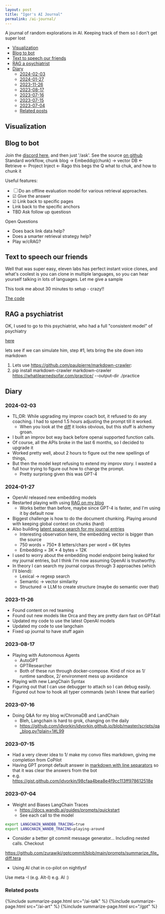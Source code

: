 ```yaml
---
layout: post
title: "Igor's AI Journal"
permalink: /ai-journal/
---
```


A journal of random explorations in AI. Keeping track of them so I don't get super lost

<!-- prettier-ignore-start -->
<!-- vim-markdown-toc GFM -->

- [Visualization](#visualization)
- [Blog to bot](#blog-to-bot)
- [Text to speech our friends](#text-to-speech-our-friends)
- [RAG a psychiatrist](#rag-a-psychiatrist)
- [Diary](#diary)
    - [2024-02-03](#2024-02-03)
    - [2024-01-27](#2024-01-27)
    - [2023-11-26](#2023-11-26)
    - [2023-08-17](#2023-08-17)
    - [2023-07-16](#2023-07-16)
    - [2023-07-15](#2023-07-15)
    - [2023-07-04](#2023-07-04)
    - [Related posts](#related-posts)

<!-- vim-markdown-toc -->
<!-- prettier-ignore-end -->

## Visualization

## Blog to bot

Join the [discord here](https://discord.gg/S2s24P6JtU), and then just '/ask'. See the source [on github](https://github.com/idvorkin/nlp/blob/d9f24b7aa5a046f78147c2e53144a9258c91894f/qa_blog.py?plain=1#L393)
Standard workflow,
chunk blog -> Embeddig(chunk) -> vector DB <- Retrieve <- Project Inject <- Rago
this begs the Q what to chuk, and how to chunk it

Useful features:

- ☐ Do an offline evaluation model for various retrieval approaches.
- ☑ Give the answer
- ☑ Link back to specific pages
- Link back to the specific anchors
- TBD Ask follow up questiosn

Open Questions

- Does back link data help?
- Does a smarter retrieval strategy help?
- Play w/cRAG?

## Text to speech our friends

Well that was super easy, eleven labs has perfect instant voice clones, and what's coolest is you
can clone in multiple languages, so you can hear yourself talking in lots of languages. Let me give a sample

This took me about 30 minutes to setup - crazy!!

[The code](https://github.com/idvorkin/nlp/blob/38193de32fff308ee292fa368799d804343b6336/tts.py?plain=1#L50)

## RAG a psychiatrist

OK, I used to go to this psychiatrist, who had a full "consistent model" of psychiatry

[here](https://whatilearnedsofar.com/practice/)

lets see if we can simulate him, step #1, lets bring the site down into markdown

1. Lets use <https://github.com/paulpierre/markdown-crawler>:
2. pip install markdown-crawler
   markdown-crawler <https://whatilearnedsofar.com/practice/> --output-dir ./practice

## Diary

### 2024-02-03

- TL;DR: While upgrading my improv coach bot, it refused to do any coaching. I had to spend 1.5 hours adjusting the prompt till it worked.
  - When you look at the [diff](https://github.com/idvorkin/nlp/commit/6eca0560202696f93f954f3b46d8350d66e3a247) it looks obvious, but this stuff is alchemy groan.
- I built an improv bot way back before openai supported function calls.
- Of course, all the APIs broke in the last 6 months, so I decided to upgrade it
- Worked pretty well, about 2 hours to figure out the new spellings of things,
- But then the model kept refusing to extend my improv story. I wasted a full hour trying to figure out how to change the prompt.
  - Pretty surprisng given this was GPT-4

### 2024-01-27

- OpenAI released new embedding models
- Restarted playing with using [RAG on my blog](https://github.com/idvorkin/idvorkin.github.io/blob/7e7617f6bb563e4428e4f8595709f54229d9750e/scripts/qa_blog.py?plain=1#L82)
  - Works better than before, maybe since GPT-4 is faster, and I'm using it by default now
- Biggest challenge is how to do the document chunking. Playing around with keeping global context on chunks (hard)
- Also building [latent space search for my journal entries](https://github.com/idvorkin/nlp/blob/7d5cfc124cea08c5343f32140ff78fc667a36431/life.py?plain=1#L386)
  - Interesting observation here, the embedding vector is bigger than the source
  - 750 words = 750\* 8 letters/chars per word = 6K bytes
  - Embedding = 3K \* 4 bytes = 12K
- I used to worry about the embedding model endpoint being leaked for my journal entries, but I think I'm now assuming OpenAI is trustworthy.
- In theory I can search my journal corpus through 3 approaches (which I'll blend):
  - Lexical -> regexp search
  - Semantic -> vector similarity
  - Structured -> LLM to create structure (maybe do semantic over that)

### 2023-11-26

- Found content on red teaming
- Found out new models like Orca and they are pretty darn fast on GPT4all
- Updated my code to use the latest OpenAI models
- Updated my code to use langchain
- Fixed up journal to have stuff again

### 2023-08-17

- Playing with Autonomous Agents
  - AutoGPT
  - GPTResearcher
  - Both of these run through docker-compose. Kind of nice as 1/ runtime sandbox, 2/ environment mess up avoidance
- Playing with new LangChain Syntax
- Figuring out that I can use debugger to attach so I can debug easily. Figured out how to hook all typer commands (wish I knew that earlier)

### 2023-07-16

- Doing Q&A for my blog w/ChromaDB and LandChain
  - Bleh, Langchain is hard to grok, changing on the daily
  - <https://github.com/idvorkin/idvorkin.github.io/blob/master/scripts/qa_blog.py?plain=1#L99>

### 2023-07-15

- Had a very clever idea to 1/ make my convo files markdown, giving me completion from CoPilot
- Having GPT prompt default answer in [markdown with line separators](https://github.com/idvorkin/nlp/blob/ed56c29719a8a8f53ffd10513ec96d3895a25076/convos/default.convo?plain=1#L1) so that it was clear the answers from the bot
- e.g. <https://gist.github.com/idvorkin/98cfaa4bea8e4f9cc113ff978612518e>

### 2023-07-04

- Weight and Biases LangChain Traces
  - <https://docs.wandb.ai/guides/prompts/quickstart>
  - See each call to the model

```zsh
export LANGCHAIN_WANDBB_TRACING=true
export LANGCHAIN_WANDB_TRACING=playing-around
```

- Consider a better git commit message generator... Including nested calls. Checkout

<https://github.com/zurawiki/gptcommit/blob/main/prompts/summarize_file_diff.tera>

- Using AI chat in co-pilot on nightlysf

Use meta -I (e.g. Alt-I) e.g. AI :)

### Related posts

{%include summarize-page.html src="/ai-talk" %}
{%include summarize-page.html src="/ai-art" %}
{%include summarize-page.html src="/gpt" %}
